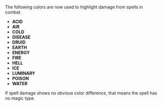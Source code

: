 ---
---
The following colors are now used to highlight damage from spells in combat.

*   **ACID**
*   **AIR**
*   **COLD**
*   **DISEASE**
*   **DRUID**
*   **EARTH**
*   **ENERGY**
*   **FIRE**
*   **HELL**
*   **ICE**
*   **LUMINARY**
*   **POISON**
*   **WATER**

If spell damage shows no obvious color difference, that means the spell has no magic type.